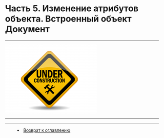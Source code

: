 # Часть 5. Изменение атрибутов объекта. Встроенный объект Документ
***

![](underconstruction.png) 


***



***

<dd><li> <a href="README.md"> Возврат к оглавлению</a></dd>

